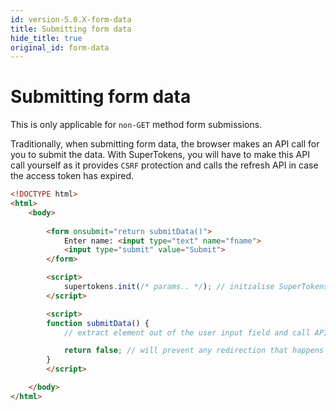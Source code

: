 ```yaml
---
id: version-5.0.X-form-data
title: Submitting form data
hide_title: true
original_id: form-data
---
```


# Submitting form data

This is only applicable for ```non-GET``` method form submissions.

Traditionally, when submitting form data, the browser makes an API call for you to submit the data. With SuperTokens, you will have to make this API call yourself as it provides ```CSRF``` protection and calls the refresh API in case the access token has expired.

```html
<!DOCTYPE html>
<html>
    <body>
        
        <form onsubmit="return submitData()">
            Enter name: <input type="text" name="fname">
            <input type="submit" value="Submit">
        </form>

        <script>
            supertokens.init(/* params.. */); // initialise SuperTokens
        </script>

        <script>
        function submitData() {
            // extract element out of the user input field and call API using fetch or axios

            return false; // will prevent any redirection that happens when a form is submitted. 
        }
        </script>

    </body>
</html>
```

